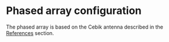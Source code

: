 # Phased array configuration

The phased array is based on the Cebik antenna described in the [References](References.md) section.

